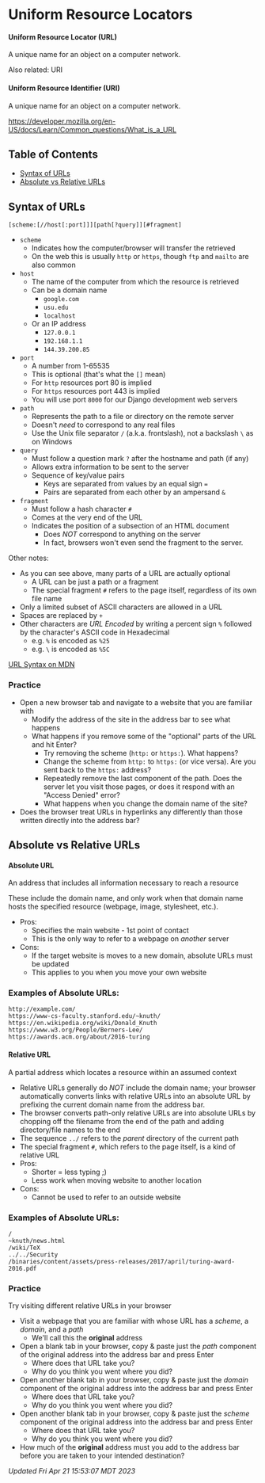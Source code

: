 # Uniform Resource Locators

#### Uniform Resource Locator (URL)

A unique name for an object on a computer network.

Also related: URI

#### Uniform Resource Identifier (URI)

A unique name for an object on a computer network.

https://developer.mozilla.org/en-US/docs/Learn/Common_questions/What_is_a_URL


## Table of Contents

*   [Syntax of URLs](#syntax-of-urls)
*   [Absolute vs Relative URLs](#absolute-vs-relative-urls)


## Syntax of URLs

    [scheme:[//host[:port]]][path[?query]][#fragment]

*   `scheme`
    *   Indicates how the computer/browser will transfer the retrieved
    *   On the web this is usually `http` or `https`, though `ftp` and `mailto` are also common
*   `host`
    *   The name of the computer from which the resource is retrieved
    *   Can be a domain name
        *   `google.com`
        *   `usu.edu`
        *   `localhost`
    *   Or an IP address
        *   `127.0.0.1`
        *   `192.168.1.1`
        *   `144.39.200.85`
*   `port`
    *   A number from 1-65535
    *   This is optional (that's what the `[]` mean)
    *   For `http` resources port 80 is implied
    *   For `https` resources port 443 is implied
    *   You will use port `8000` for our Django development web servers
*   `path`
    *   Represents the path to a file or directory on the remote server
    *   Doesn't *need* to correspond to any real files
    *   Use the Unix file separator `/` (a.k.a. frontslash), not a backslash `\` as on Windows
*   `query`
    *   Must follow a question mark `?` after the hostname and path (if any)
    *   Allows extra information to be sent to the server
    *   Sequence of key/value pairs
        *   Keys are separated from values by an equal sign `=`
        *   Pairs are separated from each other by an ampersand `&`
*   `fragment`
    *   Must follow a hash character `#`
    *   Comes at the very end of the URL
    *   Indicates the position of a subsection of an HTML document
        *   Does *NOT* correspond to anything on the server
        *   In fact, browsers won't even send the fragment to the server.

Other notes:

*   As you can see above, many parts of a URL are actually optional
    *   A URL can be just a path or a fragment
    *   The special fragment `#` refers to the page itself, regardless of its own file name
*   Only a limited subset of ASCII characters are allowed in a URL
*   Spaces are replaced by `+`
*   Other characters are *URL Encoded* by writing a percent sign `%` followed by the character's ASCII code in Hexadecimal
    *   e.g. `%` is encoded as `%25`
    *   e.g. `\` is encoded as `%5C`

[URL Syntax on MDN](https://en.wikipedia.org/wiki/URL#Syntax)


### Practice

*   Open a new browser tab and navigate to a website that you are familiar with
    *   Modify the address of the site in the address bar to see what happens
    *   What happens if you remove some of the "optional" parts of the URL and hit Enter?
        *   Try removing the scheme (`http:` or `https:`).  What happens?
        *   Change the scheme from `http:` to `https:` (or vice versa).  Are you sent back to the `https:` address?
        *   Repeatedly remove the last component of the path.  Does the server let you visit those pages, or does it respond with an "Access Denied" error?
        *   What happens when you change the domain name of the site?
*   Does the browser treat URLs in hyperlinks any differently than those written directly into the address bar?



## Absolute vs Relative URLs

#### Absolute URL
An address that includes all information necessary to reach a resource

These include the domain name, and only work when that domain name hosts the
specified resource (webpage, image, stylesheet, etc.).

*   Pros:
    *   Specifies the main website - 1st point of contact
    *   This is the only way to refer to a webpage on *another* server
*   Cons:
    *   If the target website is moves to a new domain, absolute URLs must be updated
    *   This applies to you when you move your own website


### Examples of Absolute URLs:

```
http://example.com/
https://www-cs-faculty.stanford.edu/~knuth/
https://en.wikipedia.org/wiki/Donald_Knuth
https://www.w3.org/People/Berners-Lee/
https://awards.acm.org/about/2016-turing
```


#### Relative URL
A partial address which locates a resource within an assumed context

*   Relative URLs generally do *NOT* include the domain name; your browser automatically converts links with relative URLs into an absolute URL by prefixing the current domain name from the address bar.
*   The browser converts path-only relative URLs are into absolute URLs by chopping off the filename from the end of the path and adding directory/file names to the end
*   The sequence `../` refers to the *parent* directory of the current path
*   The special fragment `#`, which refers to the page itself, is a kind of relative URL
*   Pros:
    *   Shorter = less typing ;)
    *   Less work when moving website to another location
*   Cons:
    *   Cannot be used to refer to an outside website


### Examples of Absolute URLs:

```
/
~knuth/news.html
/wiki/TeX
../../Security
/binaries/content/assets/press-releases/2017/april/turing-award-2016.pdf
```



### Practice

Try visiting different relative URLs in your browser

*   Visit a webpage that you are familiar with whose URL has a *scheme*, a *domain*, and a *path*
    *   We'll call this the **original** address
*   Open a blank tab in your browser, copy & paste just the *path* component of the original address into the address bar and press Enter
    *   Where does that URL take you?
    *   Why do you think you went where you did?
*   Open another blank tab in your browser, copy & paste just the *domain* component of the original address into the address bar and press Enter
    *   Where does that URL take you?
    *   Why do you think you went where you did?
*   Open another blank tab in your browser, copy & paste just the *scheme* component of the original address into the address bar and press Enter
    *   Where does that URL take you?
    *   Why do you think you went where you did?
*   How much of the **original** address must you add to the address bar before you are taken to your intended destination?

*Updated Fri Apr 21 15:53:07 MDT 2023*
